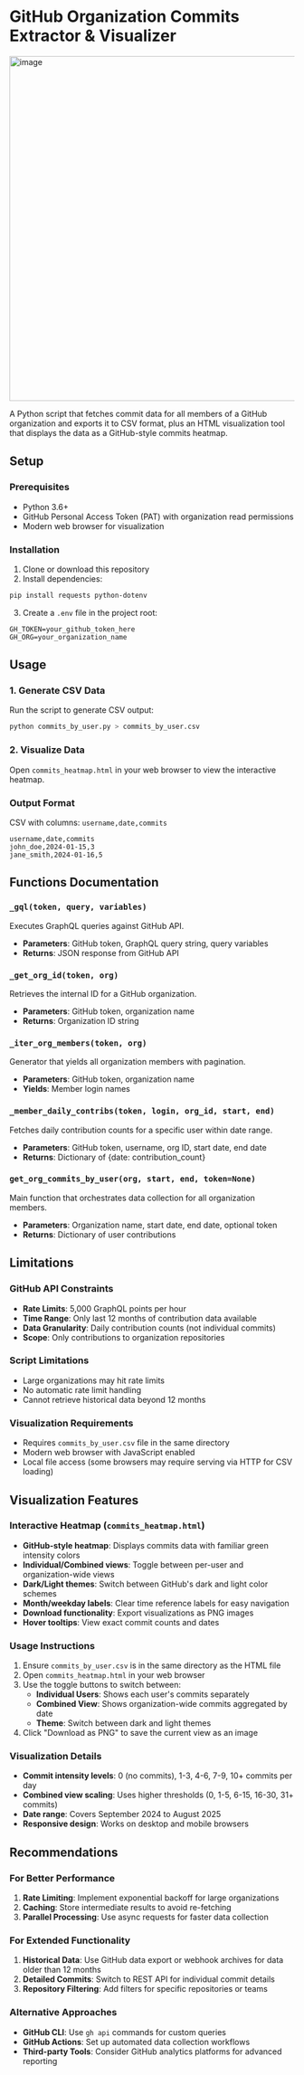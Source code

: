 # GitHub Organization Commits Extractor & Visualizer

<img width="1459" height="610" alt="image" src="https://github.com/user-attachments/assets/17e79e01-5d53-4fe5-91b4-7237ec550abc" />


A Python script that fetches commit data for all members of a GitHub organization and exports it to CSV format, plus an HTML visualization tool that displays the data as a GitHub-style commits heatmap.

## Setup

### Prerequisites
- Python 3.6+
- GitHub Personal Access Token (PAT) with organization read permissions
- Modern web browser for visualization

### Installation

1. Clone or download this repository
2. Install dependencies:
```bash
pip install requests python-dotenv
```

3. Create a `.env` file in the project root:
```
GH_TOKEN=your_github_token_here
GH_ORG=your_organization_name
```

## Usage

### 1. Generate CSV Data
Run the script to generate CSV output:
```bash
python commits_by_user.py > commits_by_user.csv
```

### 2. Visualize Data
Open `commits_heatmap.html` in your web browser to view the interactive heatmap.

### Output Format
CSV with columns: `username,date,commits`
```csv
username,date,commits
john_doe,2024-01-15,3
jane_smith,2024-01-16,5
```

## Functions Documentation

### `_gql(token, query, variables)`
Executes GraphQL queries against GitHub API.
- **Parameters**: GitHub token, GraphQL query string, query variables
- **Returns**: JSON response from GitHub API

### `_get_org_id(token, org)`
Retrieves the internal ID for a GitHub organization.
- **Parameters**: GitHub token, organization name
- **Returns**: Organization ID string

### `_iter_org_members(token, org)`
Generator that yields all organization members with pagination.
- **Parameters**: GitHub token, organization name  
- **Yields**: Member login names

### `_member_daily_contribs(token, login, org_id, start, end)`
Fetches daily contribution counts for a specific user within date range.
- **Parameters**: GitHub token, username, org ID, start date, end date
- **Returns**: Dictionary of {date: contribution_count}

### `get_org_commits_by_user(org, start, end, token=None)`
Main function that orchestrates data collection for all organization members.
- **Parameters**: Organization name, start date, end date, optional token
- **Returns**: Dictionary of user contributions

## Limitations

### GitHub API Constraints
- **Rate Limits**: 5,000 GraphQL points per hour
- **Time Range**: Only last 12 months of contribution data available
- **Data Granularity**: Daily contribution counts (not individual commits)
- **Scope**: Only contributions to organization repositories

### Script Limitations
- Large organizations may hit rate limits
- No automatic rate limit handling
- Cannot retrieve historical data beyond 12 months

### Visualization Requirements
- Requires `commits_by_user.csv` file in the same directory
- Modern web browser with JavaScript enabled
- Local file access (some browsers may require serving via HTTP for CSV loading)

## Visualization Features

### Interactive Heatmap (`commits_heatmap.html`)
- **GitHub-style heatmap**: Displays commits data with familiar green intensity colors
- **Individual/Combined views**: Toggle between per-user and organization-wide views
- **Dark/Light themes**: Switch between GitHub's dark and light color schemes
- **Month/weekday labels**: Clear time reference labels for easy navigation
- **Download functionality**: Export visualizations as PNG images
- **Hover tooltips**: View exact commit counts and dates

### Usage Instructions
1. Ensure `commits_by_user.csv` is in the same directory as the HTML file
2. Open `commits_heatmap.html` in your web browser
3. Use the toggle buttons to switch between:
   - **Individual Users**: Shows each user's commits separately
   - **Combined View**: Shows organization-wide commits aggregated by date
   - **Theme**: Switch between dark and light themes
4. Click "Download as PNG" to save the current view as an image

### Visualization Details
- **Commit intensity levels**: 0 (no commits), 1-3, 4-6, 7-9, 10+ commits per day
- **Combined view scaling**: Uses higher thresholds (0, 1-5, 6-15, 16-30, 31+ commits)
- **Date range**: Covers September 2024 to August 2025
- **Responsive design**: Works on desktop and mobile browsers

## Recommendations

### For Better Performance
1. **Rate Limiting**: Implement exponential backoff for large organizations
2. **Caching**: Store intermediate results to avoid re-fetching
3. **Parallel Processing**: Use async requests for faster data collection

### For Extended Functionality
1. **Historical Data**: Use GitHub data export or webhook archives for data older than 12 months
2. **Detailed Commits**: Switch to REST API for individual commit details
3. **Repository Filtering**: Add filters for specific repositories or teams

### Alternative Approaches
- **GitHub CLI**: Use `gh api` commands for custom queries
- **GitHub Actions**: Set up automated data collection workflows
- **Third-party Tools**: Consider GitHub analytics platforms for advanced reporting
